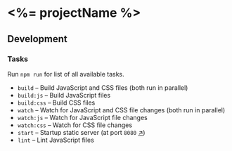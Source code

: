 # <%= projectName %>

## Development

### Tasks

Run `npm run` for list of all available tasks.

* `build` – Build JavaScript and CSS files (both run in parallel)
* `build:js` – Build JavaScript files
* `build:css` – Build CSS files
* `watch` – Watch for JavaScript and CSS file changes (both run in parallel)
* `watch:js` – Watch for JavaScript file changes
* `watch:css` – Watch for CSS file changes
* `start` – Startup static server (at port `8080` [:arrow_upper_right:](http://localhost:8080))
* `lint` – Lint JavaScript files
